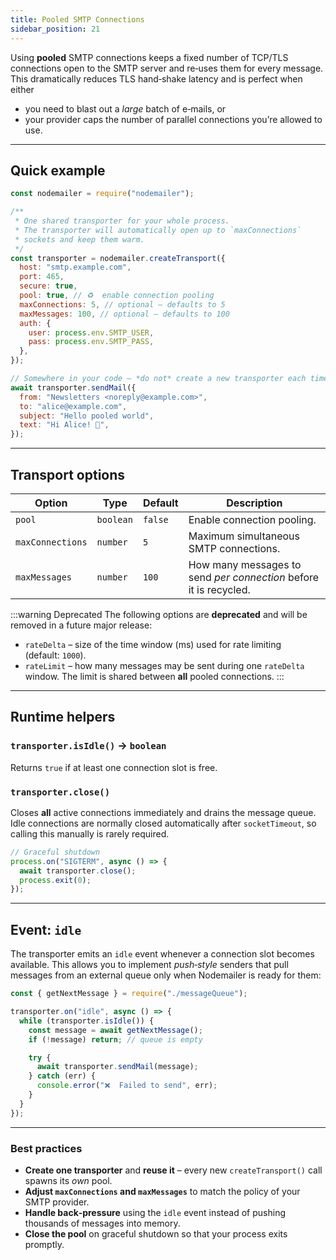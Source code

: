 ```yaml
---
title: Pooled SMTP Connections
sidebar_position: 21
---
```


Using **pooled** SMTP connections keeps a fixed number of TCP/TLS connections open to the SMTP server and re‑uses them for every message. This dramatically reduces TLS hand‑shake latency and is perfect when either

- you need to blast out a _large_ batch of e‑mails, or
- your provider caps the number of parallel connections you’re allowed to use.

---

## Quick example

```javascript
const nodemailer = require("nodemailer");

/**
 * One shared transporter for your whole process.
 * The transporter will automatically open up to `maxConnections`
 * sockets and keep them warm.
 */
const transporter = nodemailer.createTransport({
  host: "smtp.example.com",
  port: 465,
  secure: true,
  pool: true, // ♻️  enable connection pooling
  maxConnections: 5, // optional – defaults to 5
  maxMessages: 100, // optional – defaults to 100
  auth: {
    user: process.env.SMTP_USER,
    pass: process.env.SMTP_PASS,
  },
});

// Somewhere in your code – *do not* create a new transporter each time
await transporter.sendMail({
  from: "Newsletters <noreply@example.com>",
  to: "alice@example.com",
  subject: "Hello pooled world",
  text: "Hi Alice! 👋",
});
```

---

## Transport options

| Option           | Type      | Default | Description                                                       |
| ---------------- | --------- | ------- | ----------------------------------------------------------------- |
| `pool`           | `boolean` | `false` | Enable connection pooling.                                        |
| `maxConnections` | `number`  | `5`     | Maximum simultaneous SMTP connections.                            |
| `maxMessages`    | `number`  | `100`   | How many messages to send _per connection_ before it is recycled. |

:::warning Deprecated
The following options are **deprecated** and will be removed in a future major release:

- `rateDelta` – size of the time window (ms) used for rate limiting (default: `1000`).
- `rateLimit` – how many messages may be sent during one `rateDelta` window. The limit is shared between **all** pooled connections.
  :::

---

## Runtime helpers

### `transporter.isIdle()` → `boolean`

Returns `true` if at least one connection slot is free.

### `transporter.close()`

Closes **all** active connections immediately and drains the message queue. Idle connections are normally closed automatically after `socketTimeout`, so calling this manually is rarely required.

```javascript
// Graceful shutdown
process.on("SIGTERM", async () => {
  await transporter.close();
  process.exit(0);
});
```

---

## Event: `idle`

The transporter emits an `idle` event whenever a connection slot becomes available. This allows you to implement _push‑style_ senders that pull messages from an external queue only when Nodemailer is ready for them:

```javascript
const { getNextMessage } = require("./messageQueue");

transporter.on("idle", async () => {
  while (transporter.isIdle()) {
    const message = await getNextMessage();
    if (!message) return; // queue is empty

    try {
      await transporter.sendMail(message);
    } catch (err) {
      console.error("❌  Failed to send", err);
    }
  }
});
```

---

### Best practices

- **Create one transporter** and **reuse it** – every new `createTransport()` call spawns its _own_ pool.
- **Adjust `maxConnections` and `maxMessages`** to match the policy of your SMTP provider.
- **Handle back‑pressure** using the `idle` event instead of pushing thousands of messages into memory.
- **Close the pool** on graceful shutdown so that your process exits promptly.
